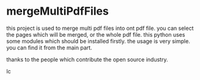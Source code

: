 # mergeMultiPdfFiles
this project is used to merge multi pdf files into ont pdf file. you can select the pages which will be merged, or the whole pdf file.
this python uses some modules which should be installed firstly.
the usage is very simple. you can find it from the main part.

thanks to the people which contribute the open source industry.

lc
